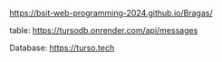https://bsit-web-programming-2024.github.io/Bragas/

table: https://tursodb.onrender.com/api/messages

Database: https://turso.tech
